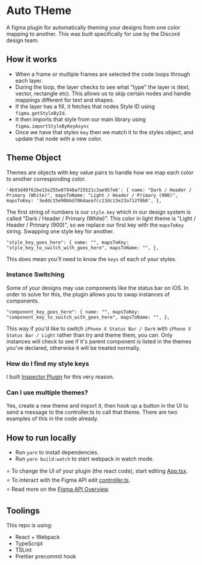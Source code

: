 # Auto THeme

A figma plugin for automatically theming your designs from one color mapping to another. This was built specifically for use by the Discord design team.

## How it works
* When a frame or multiple frames are selected the code loops through each layer.
* During the loop, the layer checks to see what "type" the layer is (text, vector, rectangle etc). This allows us to skip certain nodes and handle mappings different for text and shapes.
* If the layer has a fill, it fetches that nodes Style ID using `figma.getStyleById`.
* It then imports that style from our main library using `figma.importStyleByKeyAsync`
* Once we have that styles `key` then we match it to the styles object, and update that node with a new color.

## Theme Object

Themes are objects with key value pairs to handle how we map each color to another corresponding color.

`'4b93d40f61be15e255e87948a715521c3ae957e6': {
    name: "Dark / Header / Primary (White)",
    mapsToName: "Light / Header / Primary (900)",
    mapsToKey: '3eddc15e90bbd7064aea7cc13dc13e23a712f0b0',
  },`
  
The first string of numbers is our `style.key` which in our design system is called "Dark / Header / Primary (White)". This color in light theme is "Light / Header / Primary (900)", so we replace our first key with the `mapsToKey` string. Swapping one style key for another.

`"style_key_goes_here": {
    name: "",
    mapsToKey: "style_key_to_switch_with_goes_here",
    mapsToName: "",
  },`

This does mean you'll need to know the `keys` of each of your styles.

### Instance Switching

Some of your designs may use components like the status bar on iOS. In order to solve for this, the plugin allows you to swap instances of components.

`"component_key_goes_here": {
    name: "",
    mapsToKey: "component_key_to_switch_with_goes_here",
    mapsToName: "",
  },`

This way if you'd like to switch `iPhone X Status Bar / Dark` with `iPhone X Status Bar / Light` rather than try and theme them, you can. Only instances will check to see if it's parent component is listed in the themes you've declared, otherwise it will be treated normally.

### How do I find my style keys
I built [Inspector Plugin](https://www.figma.com/community/plugin/760351147138040099) for this very reason.

### Can I use multiple themes?
Yes, create a new theme and import it, then hook up a button in the UI to send a message to the controller.ts to
call that theme. There are two examples of this in the code already.


## How to run locally
* Run `yarn` to install dependencies.
* Run `yarn build:watch` to start webpack in watch mode.

⭐ To change the UI of your plugin (the react code), start editing [App.tsx](./src/app/components/App.tsx).  
⭐ To interact with the Figma API edit [controller.ts](./src/plugin/controller.ts).  
⭐ Read more on the [Figma API Overview](https://www.figma.com/plugin-docs/api/api-overview/).

## Toolings
This repo is using:
* React + Webpack
* TypeScript
* TSLint
* Prettier precommit hook
